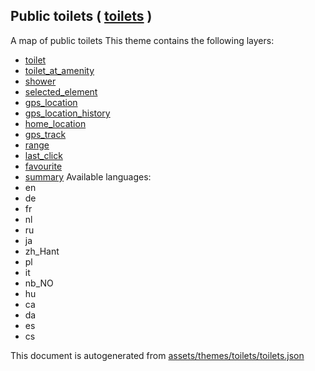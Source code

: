 [//]: # (WARNING: this file is automatically generated. Please find the sources at the bottom and edit those sources)

## Public toilets ( [toilets](https://mapcomplete.org/toilets) )
A map of public toilets
This theme contains the following layers:
 - [toilet](../Layers/toilet.md)
 - [toilet_at_amenity](../Layers/toilet_at_amenity.md)
 - [shower](../Layers/shower.md)
 - [selected_element](../Layers/selected_element.md)
 - [gps_location](../Layers/gps_location.md)
 - [gps_location_history](../Layers/gps_location_history.md)
 - [home_location](../Layers/home_location.md)
 - [gps_track](../Layers/gps_track.md)
 - [range](../Layers/range.md)
 - [last_click](../Layers/last_click.md)
 - [favourite](../Layers/favourite.md)
 - [summary](../Layers/summary.md)
Available languages:
 - en
 - de
 - fr
 - nl
 - ru
 - ja
 - zh_Hant
 - pl
 - it
 - nb_NO
 - hu
 - ca
 - da
 - es
 - cs


This document is autogenerated from [assets/themes/toilets/toilets.json](https://github.com/pietervdvn/MapComplete/blob/develop/assets/themes/toilets/toilets.json)
